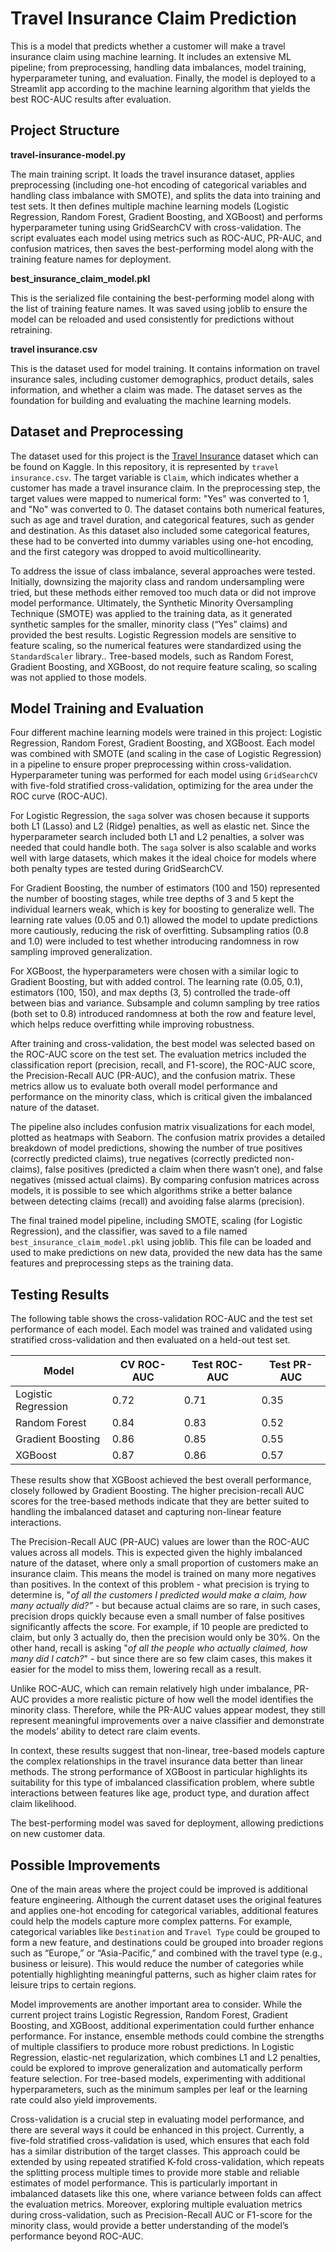 # Travel Insurance Claim Prediction

This is a model that predicts whether a customer will make a travel insurance claim using machine learning. It includes an extensive ML pipeline; from preprocessing, handling data imbalances, model training, hyperparameter tuning, and evaluation. Finally, the model is deployed to a Streamlit app according to the machine learning algorithm that yields the best ROC-AUC results after evaluation. 

## Project Structure

**travel-insurance-model.py**

The main training script. It loads the travel insurance dataset, applies preprocessing (including one-hot encoding of categorical variables and handling class imbalance with SMOTE), and splits the data into training and test sets. It then defines multiple machine learning models (Logistic Regression, Random Forest, Gradient Boosting, and XGBoost) and performs hyperparameter tuning using GridSearchCV with cross-validation. The script evaluates each model using metrics such as ROC-AUC, PR-AUC, and confusion matrices, then saves the best-performing model along with the training feature names for deployment.

**best_insurance_claim_model.pkl**

This is the serialized file containing the best-performing model along with the list of training feature names. It was saved using joblib to ensure the model can be reloaded and used consistently for predictions without retraining.

**travel insurance.csv**

This is the dataset used for model training. It contains information on travel insurance sales, including customer demographics, product details, sales information, and whether a claim was made. The dataset serves as the foundation for building and evaluating the machine learning models.

## Dataset and Preprocessing

The dataset used for this project is the [Travel Insurance](https://www.kaggle.com/datasets/mhdzahier/travel-insurance) dataset which can be found on Kaggle. In this repository, it is represented by `travel insurance.csv`. The target variable is `Claim`, which indicates whether a customer has made a travel insurance claim. In the preprocessing step, the target values were mapped to numerical form: "Yes" was converted to 1, and "No" was converted to 0. The dataset contains both numerical features, such as age and travel duration, and categorical features, such as gender and destination. As this dataset also included some categorical features, these had to be converted into dummy variables using one-hot encoding, and the first category was dropped to avoid multicollinearity. 

To address the issue of class imbalance, several approaches were tested. Initially, downsizing the majority class and random undersampling were tried, but these methods either removed too much data or did not improve model performance. Ultimately, the Synthetic Minority Oversampling Technique (SMOTE) was applied to the training data, as it generated synthetic samples for the smaller, minority class (“Yes” claims) and provided the best results. Logistic Regression models are sensitive to feature scaling, so the numerical features were standardized using the `StandardScaler` library.. Tree-based models, such as Random Forest, Gradient Boosting, and XGBoost, do not require feature scaling, so scaling was not applied to those models.



## Model Training and Evaluation

Four different machine learning models were trained in this project: Logistic Regression, Random Forest, Gradient Boosting, and XGBoost. Each model was combined with SMOTE (and scaling in the case of Logistic Regression) in a pipeline to ensure proper preprocessing within cross-validation. Hyperparameter tuning was performed for each model using `GridSearchCV` with five-fold stratified cross-validation, optimizing for the area under the ROC curve (ROC-AUC).

For Logistic Regression, the `saga` solver was chosen because it supports both L1 (Lasso) and L2 (Ridge) penalties, as well as elastic net. Since the hyperparameter search included both L1 and L2 penalties, a solver was needed that could handle both. The `saga` solver is also scalable and works well with large datasets, which makes it the ideal choice for models where both penalty types are tested during GridSearchCV.

For Gradient Boosting, the number of estimators (100 and 150) represented the number of boosting stages, while tree depths of 3 and 5 kept the individual learners weak, which is key for boosting to generalize well. The learning rate values (0.05 and 0.1) allowed the model to update predictions more cautiously, reducing the risk of overfitting. Subsampling ratios (0.8 and 1.0) were included to test whether introducing randomness in row sampling improved generalization.

For XGBoost, the hyperparameters were chosen with a similar logic to Gradient Boosting, but with added control. The learning rate (0.05, 0.1), estimators (100, 150), and max depths (3, 5) controlled the trade-off between bias and variance. Subsample and column sampling by tree ratios (both set to 0.8) introduced randomness at both the row and feature level, which helps reduce overfitting while improving robustness.

After training and cross-validation, the best model was selected based on the ROC-AUC score on the test set. The evaluation metrics included the classification report (precision, recall, and F1-score), the ROC-AUC score, the Precision-Recall AUC (PR-AUC), and the confusion matrix. These metrics allow us to evaluate both overall model performance and performance on the minority class, which is critical given the imbalanced nature of the dataset.

The pipeline also includes confusion matrix visualizations for each model, plotted as heatmaps with Seaborn. The confusion matrix provides a detailed breakdown of model predictions, showing the number of true positives (correctly predicted claims), true negatives (correctly predicted non-claims), false positives (predicted a claim when there wasn’t one), and false negatives (missed actual claims). By comparing confusion matrices across models, it is possible to see which algorithms strike a better balance between detecting claims (recall) and avoiding false alarms (precision).

The final trained model pipeline, including SMOTE, scaling (for Logistic Regression), and the classifier, was saved to a file named `best_insurance_claim_model.pkl` using joblib. This file can be loaded and used to make predictions on new data, provided the new data has the same features and preprocessing steps as the training data.

## Testing Results

The following table shows the cross-validation ROC-AUC and the test set performance of each model. Each model was trained and validated using stratified cross-validation and then evaluated on a held-out test set.

| Model               | CV ROC-AUC | Test ROC-AUC | Test PR-AUC |
|----------------------|------------|--------------|-------------|
| Logistic Regression  | 0.72       | 0.71         | 0.35        |
| Random Forest        | 0.84       | 0.83         | 0.52        |
| Gradient Boosting    | 0.86       | 0.85         | 0.55        |
| XGBoost              | 0.87       | 0.86         | 0.57        |

These results show that XGBoost achieved the best overall performance, closely followed by Gradient Boosting. The higher precision-recall AUC scores for the tree-based methods indicate that they are better suited to handling the imbalanced dataset and capturing non-linear feature interactions. 

The Precision-Recall AUC (PR-AUC) values are lower than the ROC-AUC values across all models. This is expected given the highly imbalanced nature of the dataset, where only a small proportion of customers make an insurance claim. This means the model is trained on many more negatives than positives. In the context of this problem - what precision is trying to determine is, "_of all the customers I predicted would make a claim, how many actually did?”_ - but because actual claims are so rare, in such cases, precision drops quickly because even a small number of false positives significantly affects the score. For example, if 10 people are predicted to claim, but only 3 actually do, then the precision would only be 30%. On the other hand, recall is asking "_of all the people who actually claimed, how many did I catch?_" - but since there are so few claim cases, this makes it easier for the model to miss them, lowering recall as a result.

Unlike ROC-AUC, which can remain relatively high under imbalance, PR-AUC provides a more realistic picture of how well the model identifies the minority class. Therefore, while the PR-AUC values appear modest, they still represent meaningful improvements over a naive classifier and demonstrate the models’ ability to detect rare claim events.

In context, these results suggest that non-linear, tree-based models capture the complex relationships in the travel insurance data better than linear methods. The strong performance of XGBoost in particular highlights its suitability for this type of imbalanced classification problem, where subtle interactions between features like age, product type, and duration affect claim likelihood.

The best-performing model was saved for deployment, allowing predictions on new customer data.

## Possible Improvements

One of the main areas where the project could be improved is additional feature engineering. Although the current dataset uses the original features and applies one-hot encoding for categorical variables, additional features could help the models capture more complex patterns. For example, categorical variables like `Destination` and `Travel Type` could be grouped to form a new feature, and destinations could be grouped into broader regions such as “Europe,” or “Asia-Pacific,” and combined with the travel type (e.g., business or leisure). This would reduce the number of categories while potentially highlighting meaningful patterns, such as higher claim rates for leisure trips to certain regions.

Model improvements are another important area to consider. While the current project trains Logistic Regression, Random Forest, Gradient Boosting, and XGBoost, additional experimentation could further enhance performance. For instance, ensemble methods could combine the strengths of multiple classifiers to produce more robust predictions. In Logistic Regression, elastic-net regularization, which combines L1 and L2 penalties, could be explored to improve generalization and automatically perform feature selection. For tree-based models, experimenting with additional hyperparameters, such as the minimum samples per leaf or the learning rate could also yield improvements. 

Cross-validation is a crucial step in evaluating model performance, and there are several ways it could be enhanced in this project. Currently, a five-fold stratified cross-validation is used, which ensures that each fold has a similar distribution of the target classes. This approach could be extended by using repeated stratified K-fold cross-validation, which repeats the splitting process multiple times to provide more stable and reliable estimates of model performance. This is particularly important in imbalanced datasets like this one, where variance between folds can affect the evaluation metrics. Moreover, exploring multiple evaluation metrics during cross-validation, such as Precision-Recall AUC or F1-score for the minority class, would provide a better understanding of the model’s performance beyond ROC-AUC.




